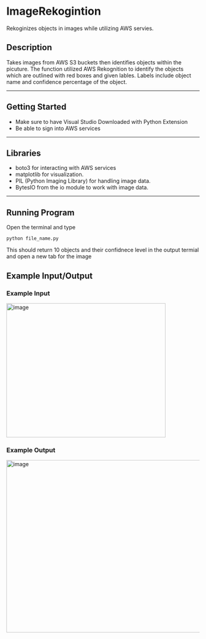 # ImageRekogintion
Rekoginizes objects in images while utilizing AWS servies.

## Description
Takes images from AWS S3 buckets then identifies objects within the picuture. The function utilized AWS Rekognition to identify the objects which are outlined with red boxes and given lables. Labels include object name and confidence percentage of the object.

---

## Getting Started
- Make sure to have Visual Studio Downloaded with Python Extension
- Be able to sign into AWS services

--- 

## Libraries

- boto3 for interacting with AWS services
- matplotlib for visualization.
- PIL (Python Imaging Library) for handling image data.
- BytesIO from the io module to work with image data.

--- 

## Running Program
Open the terminal and type

    python file_name.py

This should return 10 objects and their confidnece level in the output termial and open a new tab for the image

## Example Input/Output

### Example Input

<img width="415" height="350" alt="image" src="https://github.com/user-attachments/assets/7d38342d-cf64-481b-8aa0-9d6ad507a7f9" />

### Example Output

<img width="600" height="450" alt="image" src="https://github.com/user-attachments/assets/20b9cfc8-ad8a-475c-8227-2e73a2886257" />


